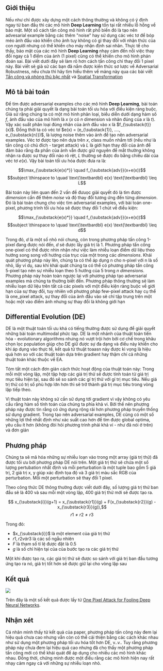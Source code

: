 ## Giới thiệu

Nếu như chỉ được xây dựng một cách thông thường và không có ý định ngay từ ban đầu thì các mô hình **Deep Learning** tồn tại rất nhiều lỗ hổng về bảo mật. Một số cách tấn công mô hình rất phổ biến đó là tạo nên advesarial example bằng các thêm "noise" hay sử dụng các véc tơ để bóp méo ảnh đầu vào khiến cho ảnh tuy không có gì thay đổi với nhận thức của con người nhưng có thể khiến cho máy nhận định sai nhãn. Thực tế cho thấy, bảo mật của các mô hình **Deep Learning** nhạy cảm đến nỗi việc thay đổi ngay cả 1 điểm của ảnh (1 pixel) cũng có thể khiến cho mô hình phán đoán sai. Bài viết dưới đây sẽ làm rõ hơn cách tấn công chỉ thay đổi 1 pixel này. Bài viết sẽ giả sử các bạn đã nắm được kiến thức sơ lược về Adversarial Robustness, nếu chưa thì hãy tìm hiểu thêm về mảng này qua các bài viết [Tấn công và phòng thủ bậc nhất](https://viblo.asia/p/tan-cong-va-phong-thu-bac-nhat-cuc-manh-cho-cac-mo-hinh-hoc-may-WAyK8AQ6ZxX) và [Spatial Transformation](https://viblo.asia/p/spatial-transformation-trong-adversarial-ml-bJzKmrWEZ9N)

## Mô tả bài toán

Để tìm được adversarial examples cho các mô hình **Deep Learning**, bài toán chúng ta phải giải quyết là dạng bài toán tối ưu hóa với điều kiện ràng buộc. Giả sử rằng chúng ta có một mô hình phân loại, biểu diễn dưới dạng hàm số $f$, ảnh đầu vào của mô hình là $x$ ($x$ có *n* dimension và nhãn đúng của $x$ là *t*). Vậy xác suất phân loại đúng nhãn của ảnh đầu vào x là $f_{\substack{t}}(x)$. Đồng thời ta có véc tơ $e(x) = (e_{\substack{1}}, ...., e_{\substack{n}})$, là lượng noise thêm vào ảnh để tạo nên adversarial examples. Véc tơ được tạo nên dựa trên $x$, class muốn nhắm tới (nếu như là tấn công có chủ đích - target attack) và *L* là giới hạn thay đổi của ảnh để đảm bảo rằng đa phần của ảnh vẫn được giữ nguyên để mắt thường không nhận ra được sự thay đổi nào rõ rệt, *L* thường sẽ được đo bằng chiều dài của véc tơ $e(x)$. Vậy bài toán tối ưu hóa được đưa ra là:

$$\max_{\substack{e(x)*}} \quad f_{\substack{adv}}(x+e(x))$$
$$subject \thinspace to \quad \text{\textbardbl} e(x) \text{\textbardbl} \leq L$$

Bài toán này liên quan đến 2 vấn đề đưuọc giải quyết đó là tìm được *dimension* cần để thêm *noise* và độ thay đổi tương ứng đến từng *dimension*. Đó là bài toán chung cho việc tìm adversarial examples, với bài toán one-pixel, phương trình tối ưu hóa sẽ được thay đổi 1 chút về điều kiện:

$$\max_{\substack{e(x)*}} \quad f_{\substack{adv}}(x+e(x))$$
$$subject \thinspace to \quad \text{\textbardbl} e(x) \text{\textbardbl} \leq d$$

Trong đó, $d$ là một số nhỏ nói chung, còn trong phương pháp tấn công 1-pixel đang được nói đến, $d$ sẽ được lấy giá trị là 1. Phương pháp tấn công one-pixel có thể được nhìn nhận như việc làm nhiễu loạn điểm dữ liệu theo hướng song song với hướng của trục của một trong các *dimensions*. Khái quát phương pháp này lên, chúng ta có thể áp dụng n cho n-pixel với n là số nhỏ, lấy ví dụ, sau khi khái quát chúng ta có thể có phương pháp tấn công 5-pixel tạo nên sự nhiễu loạn theo 5 hướng của 5 trong *n dimensions*. Phương pháp này hoàn toàn ngược lại với phương pháp tạo adversarial examples mà chúng ta thường biết đến. Phương pháp thông thường sẽ làm nhiễu loạn dữ liệu trên tất cả các pixels với một điều kiện ràng buộc về giới hạn của sự thay đổi, tuy nhiên với phương pháp few-pixel attack hay cụ thể là one_pixel attack, sự thay đổi của ảnh đầu vào sẽ chỉ tập trung trên một hoặc một vào điểm ảnh nhưng sự thay đổi là không giới hạn

## Differential Evolution (DE)

DE là một thuật toán tối ưu khá có tiếng thường được sử dụng để giải quyết những bài toán multimodal phức tạp. DE là một nhánh của thuật toán tiến hóa - evolutionary algorithms nhưng nó vượt trội hơn bởi cơ chế trong khâu chọn lọc population giúp cho DE giữ được sự đa dạng và điều này khiến cho khi áp dụng vào thực tế, kết quả từ thuật toaasn này được kì vọng là hiệu quả hơn so với các thuật toán dựa trên gradient hay thậm chí cả những thuật toán khác thuộc về EA.

Tóm tắt một cách đơn giản cách thức hoạt động của thuật toán này: Trong mỗi một vòng lặp, một tập hợp các giá trị thử sẽ được tính toán từ giá trị mục tiêu hiện tại, sau đó sẽ so sánh các gí trị thử với gí trị mục tiêu. Nếu giá trị thử có trị số phù hợp lớn hơn thì sẽ trở thành giá trị mục tiêu trong vòng lặp tiếp theo.

Vì thuật toán này không sử cần sử dụng tới gradient vì vậy không có yêu cầu rằng hàm số tính toán của chúng ta phỉa khả vi. Bởi thế nên phương pháp này được tin rằng có ứng dụng rộng rãi hơn phương pháp truyền thống sử dụng gradient. Trong tạo nên adversarial examples, DE cũng có một số những lợi thế nhất định như xác suất cao hơn để tìm được global optima, yêu cầu ít hơn (không đòi hỏi phương trình phải khả vi - như đã nói ở trên) và đơn giản

## Phương pháp

Chúng ta sẽ mã hóa những sự nhiễu loạn vào trong một array (giá trị thử) đã được tối ưu bởi phương pháp DE nói trên. Một giá trị thử sẽ chứa một số lượng pertubation nhất định và mỗi perturbation là một tuple bao gồm 5 giá trị, 2 giá trị x, y giúp xác định tọa độ và 3 giá trị màu sắc RGB của perturbation. Mỗi một perturbation sẽ thay đổi 1 pixel.

Theo công thức DE thông thường được viết dưới đây, số lượng giá trị thử ban đầu sẽ là 400 và sau mỗi một vòng lặp, 400 giá trị thử mới sẽ được tạo ra. 

$$ x_{\substack{i}}(g+1) = x_{\substack{r1}}(g) + F(x_{\substack{r2}}(g) - x_{\substack{r3}}(g)),$$
$$ r1 \not = r2 \not = r3$$

Trong đó:
* $x_{\substack{i}}$ là một element của giá trị thử
* $r1, r2 và r3$ là các số ngẫu nhiên
* $F$ là tham số tỉ lệ được đặt là 0.5
* $g$ là số chỉ hiện tại của của bước tạo ra các giá trị thử

Một khi được tạo ra, các giá trị thử sẽ được so sánh với giá trị ban đầu tương ứng tạo ra nó, giá trị tốt hơn sẽ được giữ lại cho vòng lặp sau 

## Kết quả

![](https://images.viblo.asia/d1e9cd1c-537e-4eba-8473-091d1a1c03f0.png)

Trên đây là một số kết quả được lấy từ [One Pixel Attack for Fooling Deep Neural Networks](https://arxiv.org/pdf/1710.08864.pdf?ref=hackernoon.com).

## Nhận xét

Cá nhân mình thấy từ kết quả của paper, phương pháp tấn công này đem lại hiệu quả chưa cao nhưng vẫn còn có thể cải thiện bằng các cách khác nhau như sử dụng một phương pháp tối ưu hóa tốt hơn DE, v..v.. Tuy rằng phương pháp này chưa đem lại hiệu quả cao nhưng đã cho thấy một phương pháp tấn công mới có thể khái quát để áp dụng cho nhiều các mô hình khác nhau. Đồng thời, chứng minh được một điều rằng các mô hình hiện nay rất nhạy cảm ngay cả với những sự nhiễu loạn nhỏ.